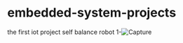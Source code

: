 # embedded-system-projects
the first iot project self balance robot 
1-![Capture](https://user-images.githubusercontent.com/63800183/104650055-4f59eb00-56be-11eb-8697-7cdfc4fca1a4.PNG)
